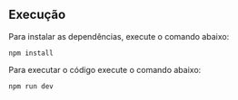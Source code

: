 ## Execução

Para instalar as dependências, execute o comando abaixo:
```
npm install
```

Para executar o código execute o comando abaixo:
```
npm run dev
```
